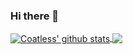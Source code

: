 ### Hi there 👋

<!--

Here are some ideas to get you started:

- 🔭 I’m currently working on ...
- 🌱 I’m currently learning ...
- 👯 I’m looking to collaborate on ...
- 🤔 I’m looking for help with ...
- 💬 Ask me about ...
- 📫 How to reach me: ...
- 😄 Pronouns: ...
- ⚡ Fun fact: ...
-->


<a href="https://github.com/coatless">
  <img align="center" src="https://github-readme-stats-teal.vercel.app/api?username=coatless&show_icons=true&include_all_commits=true&hide=contribs" alt="Coatless' github stats"/>
</a>

<a href="https://github.com/coatless">
  <img align="center" src="https://github-readme-stats-teal.vercel.app/api/top-langs/?username=coatless&layout=compact" />
</a>
